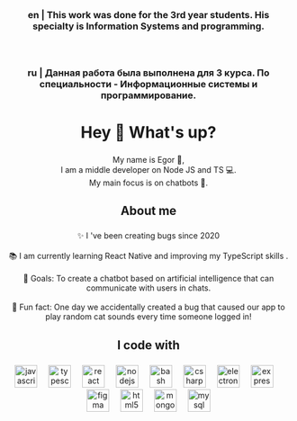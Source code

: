 <br clear="both">

<h3 align="center">en | This work was done for the 3rd year students. His specialty is Information Systems and programming.</h3>

###

<br clear="both">

<h3 align="center">ru | Данная работа была выполнена для 3 курса. По специальности - Информационные системы и программирование.</h3>

###

<h1 align="center">Hey 👋 What's up?</h1>

###

<p align="center">My name is Egor 👋,<br>I am a middle developer on Node JS and TS 💻. <br>My main focus is on chatbots 🤖.</p>

###

<h2 align="center">About me</h2>

###

<p align="center">✨ I 've been creating bugs since 2020<br><br>📚 I am currently learning React Native and improving my TypeScript skills .<br><br>🎯 Goals: To create a chatbot based on artificial intelligence that can communicate with users in chats.<br><br>🎲 Fun fact: One day we accidentally created a bug that caused our app to play random cat sounds every time someone logged in!</p>

###

<h2 align="center">I code with</h2>

###

<div align="center">
  <img src="https://img.shields.io/badge/JavaScript-F7DF1E?logo=javascript&logoColor=black&style=for-the-badge" height="40" alt="javascript logo"  />
  <img width="12" />
  <img src="https://cdn.jsdelivr.net/gh/devicons/devicon/icons/typescript/typescript-original.svg" height="40" alt="typescript logo"  />
  <img width="12" />
  <img src="https://img.shields.io/badge/React-61DAFB?logo=react&logoColor=black&style=for-the-badge" height="40" alt="react logo"  />
  <img width="12" />
  <img src="https://cdn.jsdelivr.net/gh/devicons/devicon/icons/nodejs/nodejs-original-wordmark.svg" height="40" alt="nodejs logo"  />
  <img width="12" />
  <img src="https://cdn.jsdelivr.net/gh/devicons/devicon/icons/bash/bash-plain.svg" height="40" alt="bash logo"  />
  <img width="12" />
  <img src="https://cdn.jsdelivr.net/gh/devicons/devicon/icons/csharp/csharp-plain.svg" height="40" alt="csharp logo"  />
  <img width="12" />
  <img src="https://cdn.jsdelivr.net/gh/devicons/devicon/icons/electron/electron-original.svg" height="40" alt="electron logo"  />
  <img width="12" />
  <img src="https://cdn.jsdelivr.net/gh/devicons/devicon/icons/express/express-original.svg" height="40" alt="express logo"  />
  <img width="12" />
  <img src="https://cdn.jsdelivr.net/gh/devicons/devicon/icons/figma/figma-original.svg" height="40" alt="figma logo"  />
  <img width="12" />
  <img src="https://cdn.jsdelivr.net/gh/devicons/devicon/icons/html5/html5-plain-wordmark.svg" height="40" alt="html5 logo"  />
  <img width="12" />
  <img src="https://cdn.jsdelivr.net/gh/devicons/devicon/icons/mongodb/mongodb-original.svg" height="40" alt="mongodb logo"  />
  <img width="12" />
  <img src="https://cdn.jsdelivr.net/gh/devicons/devicon/icons/mysql/mysql-original-wordmark.svg" height="40" alt="mysql logo"  />
</div>

###
